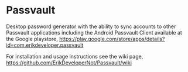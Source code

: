 # Passvault
Desktop password generator with the ability to sync accounts to other Passvault applications including the Android Passvault Client available at the Google playstore, https://play.google.com/store/apps/details?id=com.erikdeveloper.passvault

For installation and usage instructions see the wiki page, https://github.com/ErikDeveloperNot/Passvault/wiki
